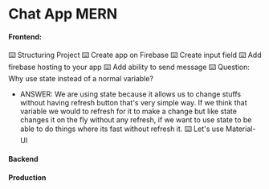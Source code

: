 # Chat App MERN

#### Frontend:

⌨️  Structuring Project
⌨️  Create app on Firebase
⌨️ Create input field
⌨️ Add firebase hosting to your app
⌨️ Add ability to send message
⌨️ Question: Why use state instead of a normal variable?
* ANSWER: We are using state because it allows us to change stuffs without having refresh button that's very simple way. If we think that variable we would to refresh for it to make a change but like state changes it on the fly without any refresh, if we want to use state to be able to do things where its fast without refresh it.
⌨️ Let's use Material-UI


#### Backend

#### Production

